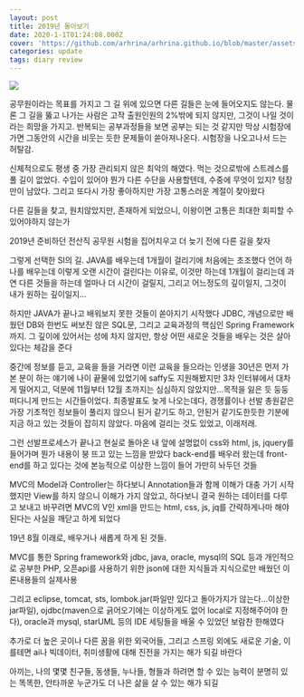 ```yaml
---
layout: post
title: 2019년 돌아보기
date: 2020-1-1T01:24:08.000Z
cover: 'https://github.com/arhrina/arhrina.github.io/blob/master/assets/img/cover/08.JPG?raw=true'
categories: update
tags: diary review
---
```


<img src="https://github.com/arhrina/arhrina.github.io/blob/master/assets/img/cover/08.JPG?raw=true">

공무원이라는 목표를 가지고 그 길 위에 있으면 다른 길들은 눈에 들어오지도 않는다. 물론 그 길을 뚫고 나가는 사람은 고작 출원인원의 2%밖에 되지 않지만, 그것이 나일 것이라는 희망을 가지고. 반복되는 공부과정들을 보면 공부는 되는 것 같지만 막상 시험장에 가면 그동안의 시간을 비웃는 듯한 문제들이 쏟아져나온다. 시험장을 나오고나서 드는 허탈감.

신체적으로도 평생 중 가장 관리되지 않은 최악의 해였다. 먹는 것으로밖에 스트레스를 풀 길이 없었다. 수입이 있어야 뭔가 다른 수단을 사용할텐데, 수중에 무엇이 있지? 텅장만이 남았다. 그리고 또다시 가장 좋아하지만 가장 고통스러운 계절이 찾아왔다

다른 길들을 찾고, 원치않았지만, 존재하게 되었으니, 이왕이면 고통은 최대한 회피할 수 있어야하지 않는가

2019년 준비하던 전산직 공무원 시험을 집어치우고 더 늦기 전에 다른 길을 찾자

그렇게 선택한 SI의 길. JAVA를 배우는데 1개월이 걸리기에 처음에는 초조했다
언어 하나를 배우는데 이렇게 오랜 시간이 걸린다는 이유로, 이것만 하는데 1개월이 걸리는데 과연 다른 것들을 하는데 얼마나 더 시간이 걸릴지, 그리고 어느정도의 깊이일지, 그것이 내가 원하는 깊이일지...

하지만 JAVA가 끝나고 배워보지 못한 것들이 쏟아지기 시작했다
JDBC, 개념으로만 배웠던 DB와 한번도 써보진 않은 SQL문, 그리고 교육과정의 핵심인 Spring Framework까지. 그 깊이에 있어서는 성에 차지 않지만, 항상 어떤 새로운 것들을 배우는 것은 살아있다는 체감을 준다

중간에 정보를 듣고, 교육을 들을 거라면 이런 교육을 들으라는 인생을 30년은 먼저 가본 분이 하는 얘기에 나이 끝물에 있었기에 saffy도 지원해봤지만 3차 인터뷰에서 대차게 떨어지고, 덕분에 11월부터 12월 초까지는 심심하지 않았지만...목적을 잃은 듯 둥둥 떠다니게 만드는 시간들이었다. 최종발표도 늦게 나오는데다, 경쟁률이나 선발 총원같은 가장 기초적인 정보들이 풀리지 않으니 된거 같기도 하고, 안된거 같기도한듯한 기분에 지금 하고 있는 것들이 잡히지 않았다. 마음에 걸리는 것도 있었고, 이래저래.

그런 선발프로세스가 끝나고 현실로 돌아온 내 앞에 설명없이 css와 html, js, jquery를 들어가며 뭔가 내용이 붕 뜨고 있는 느낌을 받았다
back-end를 배우러 왔는데 front-end를 하고 있다는 것에 본능적으로 이상한 느낌이 들어 가만히 놔두던 것들

MVC의 Model과 Controller는 하다보니 Annotation들과 함께 이해가 대충 가기 시작했지만 View를 하지 않으니 이해가 가지 않았고, 하다보니 결국 원하는 데이터를 다루고 보내고 바꾸려면 MVC의 V인 xml을 만드는 html, css, js, jq를 간략하게나마 해야된다는 사실을 깨닫고 하게 되었다


19년 8월 이래로, 배우거나 새롭게 하게 된 것들.

MVC를 통한 Spring framework와 jdbc, java, oracle, mysql의 SQL 등과 개인적으로 공부한 PHP, 오픈api를 사용하기 위한 json에 대한 지식들과 지식으로만 배웠던 이론내용들의 실제사용

그리고 eclipse, tomcat, sts, lombok.jar(파일만 있다고 돌아가지가 않는다...이상한 jar파일), ojdbc(maven으로 긁어오기에는 이상하게도 없어 local로 지정해주어야 한다), oracle과 mysql, starUML 등의 IDE 세팅들을 배울 수 있었던 보람찬 한해였다<!-- blog POST로 차근차근 이미지로 업로드하며 정리해야겠다. 덧붙여서 이 테마는 뭔가 보기가 좀 불편한 거 같기도하고...더 나은 테마가 있는지 확인해봐야겠다 -->

추가로 더 높은 곳이나 다른 꿈을 위한 외국어들, 그리고 스프링 외에도 새로운 기술, 이를테면 ai나 빅데이터, 취미생활에 대해 진전을 가지는 해가 되길 바란다

아끼는, 나의 몇몇 친구들, 동생들, 누나들, 형들과 하려면 할 수 있는 능력이 분명히 있는 똑똑한, 안타까운 누군가도 더 나은 삶을 살 수 있는 해가 되길
